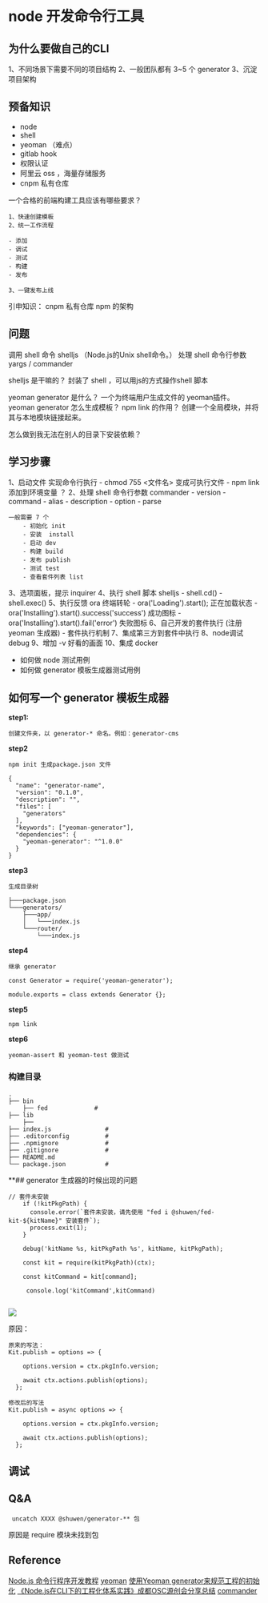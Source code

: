 #  node 开发命令行工具

##  为什么要做自己的CLI

1、不同场景下需要不同的项目结构
2、一般团队都有 3~5 个 generator
3、沉淀项目架构

## 预备知识

- node
- shell
- yeoman （难点）
- gitlab hook 
- 权限认证
- 阿里云 oss ，海量存储服务
- cnpm 私有仓库

一个合格的前端构建工具应该有哪些要求？
    
    1、快速创建模板 
    2、统一工作流程

    - 添加
    - 调试
    - 测试
    - 构建 
    - 发布
    
    3、一键发布上线

引申知识：
    cnpm 私有仓库
    npm 的架构

## 问题

调用 shell 命令     shelljs （Node.js的Unix shell命令。）
处理 shell 命令行参数     yargs /  commander

shelljs 是干嘛的？ 
    封装了 shell ，可以用js的方式操作shell 脚本

yeoman generator 是什么？ 一个为终端用户生成文件的 yeoman插件。
yeoman generator 怎么生成模板？
npm link 的作用？ 创建一个全局模块，并将其与本地模块链接起来。

怎么做到我无法在别人的目录下安装依赖？

## 学习步骤

1、启动文件 实现命令行执行
    - chmod 755 <文件名> 变成可执行文件
    - npm link 添加到环境变量 ？
2、处理 shell 命令行参数  commander 
    - version
    - command
    - alias
    - description
    - option
    - parse 
    
    一般需要 7 个
        - 初始化 init
        - 安装  install
        - 启动 dev
        - 构建 build
        - 发布 publish
        - 测试 test
        - 查看套件列表 list
3、选项面板，提示  inquirer 
4、执行 shell 脚本  shelljs
    - shell.cd()
    - shell.exec()
5、执行反馈 ora 终端转轮
    - ora('Loading').start(); 正在加载状态
    - ora('Installing').start().success('success') 成功图标
    - ora('Installing').start().fail('error') 失败图标
6、自己开发的套件执行  (注册yeoman 生成器) 
    - 套件执行机制
7、集成第三方到套件中执行 
8、node调试   debug
9、增加 -v 好看的画面
10、集成 docker

- 如何做 node 测试用例
- 如何做 generator 模板生成器测试用例

## 如何写一个 generator 模板生成器

**step1:**

    创建文件夹，以 generator-* 命名。例如：generator-cms
    
**step2**

    npm init 生成package.json 文件
    
```
{
  "name": "generator-name",
  "version": "0.1.0",
  "description": "",
  "files": [
    "generators"
  ],
  "keywords": ["yeoman-generator"],
  "dependencies": {
    "yeoman-generator": "^1.0.0"
  }
}
```

**step3**

    生成目录树

```
├───package.json
└───generators/
    ├───app/
    │   └───index.js
    └───router/
        └───index.js
```

**step4**

    继承 generator
    
```
const Generator = require('yeoman-generator');

module.exports = class extends Generator {};
```

**step5**

    npm link 

**step6**

    yeoman-assert 和 yeoman-test 做测试

### 构建目录

```
.
├── bin                    
    ├── fed             # 
├── lib
    ├──   
├── index.js               #
├── .editorconfig          #
├── .npmignore             # 
├── .gitignore             #
├── README.md 
└── package.json           #
```

**## generator 生成器的时候出现的问题

```
// 套件未安装
    if (!kitPkgPath) {
      console.error(`套件未安装，请先使用 "fed i @shuwen/fed-kit-${kitName}" 安装套件`);
      process.exit(1);
    }

    debug('kitName %s, kitPkgPath %s', kitName, kitPkgPath);

    const kit = require(kitPkgPath)(ctx);

    const kitCommand = kit[command];

     console.log('kitCommand',kitCommand)


```

![](https://blog-imagess.oss-cn-hangzhou.aliyuncs.com/test/%E5%B1%8F%E5%B9%95%E5%BF%AB%E7%85%A7%202018-04-04%20%E4%B8%8B%E5%8D%882.06.13.png)

原因：

```
原来的写法：
Kit.publish = options => {

    options.version = ctx.pkgInfo.version;

    await ctx.actions.publish(options);
  };
  
修改后的写法
Kit.publish = async options => {

    options.version = ctx.pkgInfo.version;

    await ctx.actions.publish(options);
  };
```

## 调试



## Q&A

```
 uncatch XXXX @shuwen/generator-** 包
```

原因是 require 模块未找到包

## Reference 

 [Node.js 命令行程序开发教程](http://www.ruanyifeng.com/blog/2015/05/command-line-with-node.html)
 [yeoman](http://yeoman.io/)
 [使用Yeoman generator来规范工程的初始化](http://www.cnblogs.com/cpselvis/p/6629462.html)
 [《Node.js在CLI下的工程化体系实践》成都OSC源创会分享总结](http://www.cnblogs.com/cpselvis/p/7594630.html)
 [commander](https://github.com/tj/commander.js)
 

